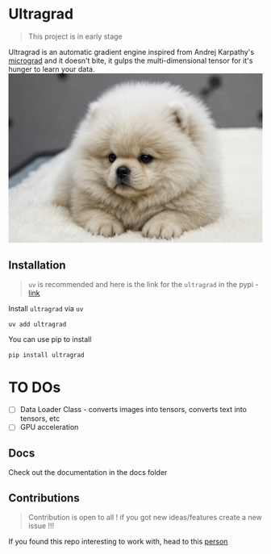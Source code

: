 # Ultragrad
> This project is in early stage

Ultragrad is an automatic gradient engine inspired from Andrej Karpathy's [micrograd](https://github.com/karpathy/micrograd) and it doesn't bite, it gulps the multi-dimensional tensor for it's hunger to learn your data. 
![Puppy Image](puppy_beast.png)

## Installation
> `uv` is recommended and here is the link for the `ultragrad` in the pypi - [link](https://pypi.org/project/ultragrad/)

Install `ultragrad` via `uv`
```
uv add ultragrad
```

You can use pip to install 

```
pip install ultragrad
```

# TO DOs
- [ ] Data Loader Class - converts images into tensors, converts text into tensors, etc
- [ ] GPU acceleration

## Docs
Check out the documentation in the docs folder

## Contributions
> Contribution is open to all ! if you got new ideas/features create a new issue !!!

If you found this repo interesting to work with, head to this [person](https://x.com/__Jaisurya)